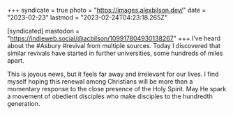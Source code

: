 +++
syndicate = true
photo = "https://images.alexbilson.dev/"
date = "2023-02-23"
lastmod = "2023-02-24T04:23:18.265Z"

[syndicated]
mastodon = "https://indieweb.social/@acbilson/109917804930138267"
+++
I’ve heard about the #Asbury #revival from multiple sources. Today I discovered that similar revivals have started in further universities, some hundreds of miles apart.

This is joyous news, but it feels far away and irrelevant for our lives. I find myself hoping this renewal among Christians will be more than a momentary response to the close presence of the Holy Spirit. May He spark a movement of obedient disciples who make disciples to the hundredth generation.